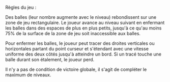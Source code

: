 Règles du jeu :


Des balles (leur nombre augmente avec le niveau) rebondissent sur une zone de jeu rectangulaire. Le joueur avance au niveau suivant en enfermant les balles dans des espaces de plus en plus petits, jusqu'à ce qu'au moins 75% de la surface de la zone de jeu soit inaccessible aux balles. 

Pour enfermer les balles, le joueur peut tracer des droites verticales ou horizontales partant du point curseur et s'étendant avec une vitesse uniforme des deux côtés jusqu'à atteindre un bord. Si un tracé touche une balle durant son étalement, le joueur perd.

Il n'y a pas de condition de victoire globale, il s'agit de compléter le maximum de niveaux.
